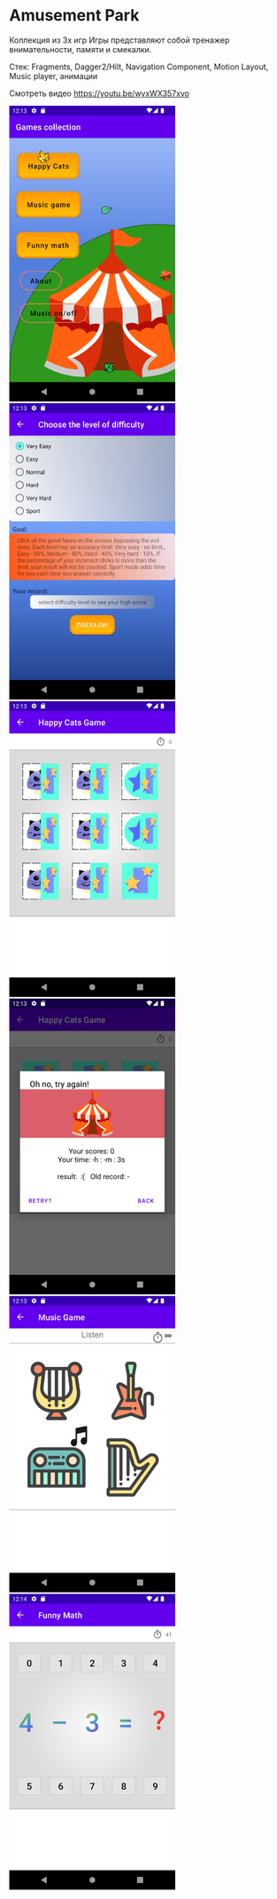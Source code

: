 Amusement Park
=================
Коллекция из 3х игр 
Игры представляют собой тренажер внимательности, памяти и смекалки. 

Стек: Fragments, Dagger2/Hilt, Navigation Component, Motion Layout, Music player, анимации

Смотреть видео https://youtu.be/wyxWX357xvo

<img src="https://github.com/AlexanderKott/game2/blob/main/images/1.png?raw=true" width="300"/>

<img src="https://github.com/AlexanderKott/game2/blob/main/images/2.png?raw=true" width="300"/>


<img src="https://github.com/AlexanderKott/game2/blob/main/images/3.png?raw=true" width="300"/>


<img src="https://github.com/AlexanderKott/game2/blob/main/images/4.png?raw=true" width="300"/>

<img src="https://github.com/AlexanderKott/game2/blob/main/images/5.png?raw=true" width="300"/>

<img src="https://github.com/AlexanderKott/game2/blob/main/images/6.png?raw=true" width="300"/>